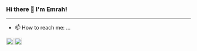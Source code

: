 ### Hi there 👋 I'm Emrah!

----

- 📫 How to reach me: ...

<a href="https://twitter.com/emrah_er">
  <img align="left" alt="" width="20px" src="https://simpleicons.now.sh/twitter/FB0009" />
</a>
<a rel="me" href="https://econtwitter.net/@emraher">
  <img align="left" alt="" width="20px" src="https://simpleicons.now.sh/mastodon/FB0009" />
</a>

<!--
**emraher/emraher** is a ✨ _special_ ✨ repository because its `README.md` (this file) appears on your GitHub profile.

Here are some ideas to get you started:

- 🔭 I’m currently working on ...
- 🌱 I’m currently learning ...
- 👯 I’m looking to collaborate on ...
- 🤔 I’m looking for help with ...
- 💬 Ask me about ...
- 📫 How to reach me: ...
- 😄 Pronouns: ...
- ⚡ Fun fact: ...
-->
